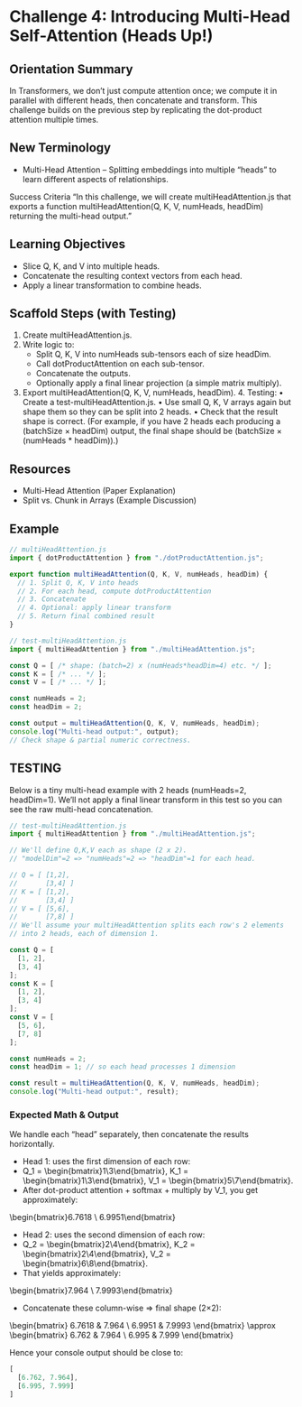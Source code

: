 # Challenge 4: Introducing Multi-Head Self-Attention (Heads Up!)

## Orientation Summary
In Transformers, we don’t just compute attention once; we compute it in parallel with different heads, then concatenate and transform. This challenge builds on the previous step by replicating the dot-product attention multiple times.

## New Terminology
* Multi-Head Attention – Splitting embeddings into multiple “heads” to learn different aspects of relationships.

Success Criteria
“In this challenge, we will create multiHeadAttention.js that exports a function multiHeadAttention(Q, K, V, numHeads, headDim) returning the multi-head output.”

## Learning Objectives
* Slice Q, K, and V into multiple heads.
* Concatenate the resulting context vectors from each head.
* Apply a linear transformation to combine heads.

## Scaffold Steps (with Testing)
1. Create multiHeadAttention.js.
2. Write logic to:
   - Split Q, K, V into numHeads sub-tensors each of size headDim.
   - Call dotProductAttention on each sub-tensor.
   - Concatenate the outputs.
   - Optionally apply a final linear projection (a simple matrix multiply).
3. Export multiHeadAttention(Q, K, V, numHeads, headDim).
	4.	Testing:
	•	Create a test-multiHeadAttention.js.
	•	Use small Q, K, V arrays again but shape them so they can be split into 2 heads.
	•	Check that the result shape is correct. (For example, if you have 2 heads each producing a (batchSize × headDim) output, the final shape should be (batchSize × (numHeads * headDim)).)

## Resources
* Multi-Head Attention (Paper Explanation)
* Split vs. Chunk in Arrays (Example Discussion)

## Example

```javascript
// multiHeadAttention.js
import { dotProductAttention } from "./dotProductAttention.js";

export function multiHeadAttention(Q, K, V, numHeads, headDim) {
  // 1. Split Q, K, V into heads
  // 2. For each head, compute dotProductAttention
  // 3. Concatenate
  // 4. Optional: apply linear transform
  // 5. Return final combined result
}
```

```javascript
// test-multiHeadAttention.js
import { multiHeadAttention } from "./multiHeadAttention.js";

const Q = [ /* shape: (batch=2) x (numHeads*headDim=4) etc. */ ];
const K = [ /* ... */ ];
const V = [ /* ... */ ];

const numHeads = 2;
const headDim = 2;

const output = multiHeadAttention(Q, K, V, numHeads, headDim);
console.log("Multi-head output:", output);
// Check shape & partial numeric correctness.
```

## TESTING

Below is a tiny multi-head example with 2 heads (numHeads=2, headDim=1).
We’ll not apply a final linear transform in this test so you can see the raw multi-head concatenation.

```javascript
// test-multiHeadAttention.js
import { multiHeadAttention } from "./multiHeadAttention.js";

// We'll define Q,K,V each as shape (2 x 2).
// "modelDim"=2 => "numHeads"=2 => "headDim"=1 for each head.

// Q = [ [1,2],
//       [3,4] ]
// K = [ [1,2],
//       [3,4] ]
// V = [ [5,6],
//       [7,8] ]
// We'll assume your multiHeadAttention splits each row's 2 elements
// into 2 heads, each of dimension 1.

const Q = [
  [1, 2],
  [3, 4]
];
const K = [
  [1, 2],
  [3, 4]
];
const V = [
  [5, 6],
  [7, 8]
];

const numHeads = 2;
const headDim = 1; // so each head processes 1 dimension

const result = multiHeadAttention(Q, K, V, numHeads, headDim);
console.log("Multi-head output:", result);
```

### Expected Math & Output
We handle each “head” separately, then concatenate the results horizontally.
* Head 1: uses the first dimension of each row:
* Q_1 = \begin{bmatrix}1\\3\end{bmatrix}, K_1 = \begin{bmatrix}1\\3\end{bmatrix}, V_1 = \begin{bmatrix}5\\7\end{bmatrix}.
* After dot-product attention + softmax + multiply by V_1, you get approximately:

\begin{bmatrix}6.7618 \\ 6.9951\end{bmatrix}

* Head 2: uses the second dimension of each row:
* Q_2 = \begin{bmatrix}2\\4\end{bmatrix}, K_2 = \begin{bmatrix}2\\4\end{bmatrix}, V_2 = \begin{bmatrix}6\\8\end{bmatrix}.
* That yields approximately:

\begin{bmatrix}7.964 \\ 7.9993\end{bmatrix}

* Concatenate these column-wise => final shape (2×2):

\begin{bmatrix}
6.7618 & 7.964 \\
6.9951 & 7.9993
\end{bmatrix}
\approx
\begin{bmatrix}
6.762 & 7.964 \\
6.995 & 7.999
\end{bmatrix}


Hence your console output should be close to:

```javascript
[
  [6.762, 7.964],
  [6.995, 7.999]
]
```
